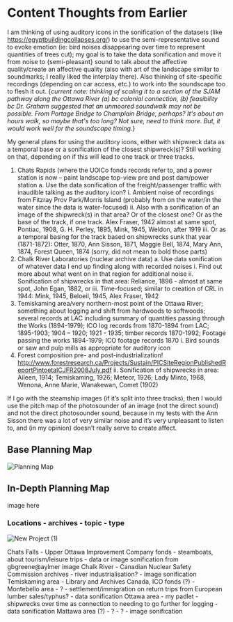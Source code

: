 # Content Thoughts from Earlier

I am thinking of using auditory icons in the sonification of the datasets (like https://egyptbuildingcollapses.org/) to use the semi-representative sound to evoke emotion (ie: bird noises disappearing over time to represent quantities of trees cut); my goal is to take the data sonification and move it from noise to {semi-pleasant} sound to talk about the affective quality/create an affective quality (also with art of the landscape similar to soundmarks; I really liked the interplay there). Also thinking of site-specific recordings (depending on car access, etc.) to work into the soundscape too to flesh it out. {*current note: thinking of scaling it to a section of the SJAM pathway along the Ottawa River (a) bc colonial connection, (b) feasibility bc Dr. Graham suggested that an unmoored soundwalk may not be possible. From Portage Bridge to Champlain Bridge, perhaps? It's about an hours walk, so maybe that's too long? Not sure, need to think more. But, it would work well for the soundscape timing.*}

My general plans for using the auditory icons, either with shipwreck data as a temporal base or a sonification of the closest shipwreck(s)? Still working on that, depending on if this will lead to one track or three tracks.
1.    Chats Rapids (where the UOICo fonds records refer to, and a power station is now – paint landscape top-view pre and post dam/power station
a.    Use the data sonification of the freight/passenger traffic with inaudible talking as the auditory icon? 
i.    Ambient noise of recordings from Fitzray Prov Park/Morris Island (probably from on the water/in the water since the data is water-focused)
ii.    Also with a sonification of an image of the shipwreck(s) in that area? Or of the closest one? Or as the base of the track, if one track. Alex Fraser, 1942 almost at same spot, Pontiac, 1908, G. H. Perley, 1895,   Mink, 1945, Weldon, after 1919
iii.    Or as a temporal basing for the track based on shipwrecks sunk that year (1871-1872): Otter, 1870,     Ann Sisson, 1871,  Maggie Bell, 1874,  Mary Ann, 1874,  Forest Queen, 1874
(sorry, did not mean to bold those parts)
2.    Chalk River Laboratories (nuclear archive data)
a.    Use data sonification of whatever data I end up finding along with recorded noises
i.    Find out more about what went on in that region for additional noise
ii.    Sonification of shipwrecks in that area: Reliance, 1896 - almost at same spot, John Egan, 1882, or
iii.    Time-focused; similar to creation of CRL in 1944: Mink, 1945, Beloeil, 1945, Alex Fraser, 1942
3.    Temiskaming area/very northern-most point of the Ottawa River; something about logging and shift from hardwoods to softwoods; several records at LAC including summary of quantities passing through the Works (1894-1979); ICO log records from 1870-1894 from LAC; 1895-1903; 1904 – 1920; 1921 - 1935; timber records 1870-1992; Footage passing the works 1894-1979; ICO footage records 1870 
i.    Bird sounds or saw and pulp mills as appropriate for auditory icon
1.    Forest composition pre- and post-industrialization! http://www.forestresearch.ca/Projects/Sustain/PICSiteRegionPublishedReportPintoetalCJFR2008July.pdf
ii.    Sonification of shipwrecks in area: Aileen, 1914; Temiskaming, 1926; Meteor, 1926; Lady Minto, 1968, Wenona, Anne Marie, Wanakewan, Comet (1902)

If I go with the steamship images (if it’s split into three tracks), then I would use the pitch map of the photosounder of an image (not the direct sound) and not the direct photosounder sound, because in my tests with the Ann Sisson there was a lot of very similar noise and it’s very unpleasant to listen to, and (in my opinion) doesn’t really serve to create affect.

## Base Planning Map
![Planning Map](https://user-images.githubusercontent.com/83255946/116326919-a0847b00-a793-11eb-9438-e8318dcd2c16.png)

## In-Depth Planning Map
image here

### Locations - archives - topic - type
![New Project (1)](https://user-images.githubusercontent.com/83255946/116329303-0de6da80-a799-11eb-8669-04a203076b9e.png)

Chats Falls - Upper Ottawa Improvement Company fonds - steamboats, about tourism/leisure trips - data or image sonification from gbgreene@aylmer image
Chalk River - Canadian Nuclear Safety Commission archives - river industrialisation? - image sonification
Temiskaming area - Library and Archives Canada, ICO fonds (?) - 
Montebello area - ? - settlement/immigration on return trips from European lumber sales/typhus? - data sonification
Ottawa area - my padlet - shipwrecks over time as connection to needing to go further for logging - data sonification
Mattawa area (?) - ? - ? - image sonification






